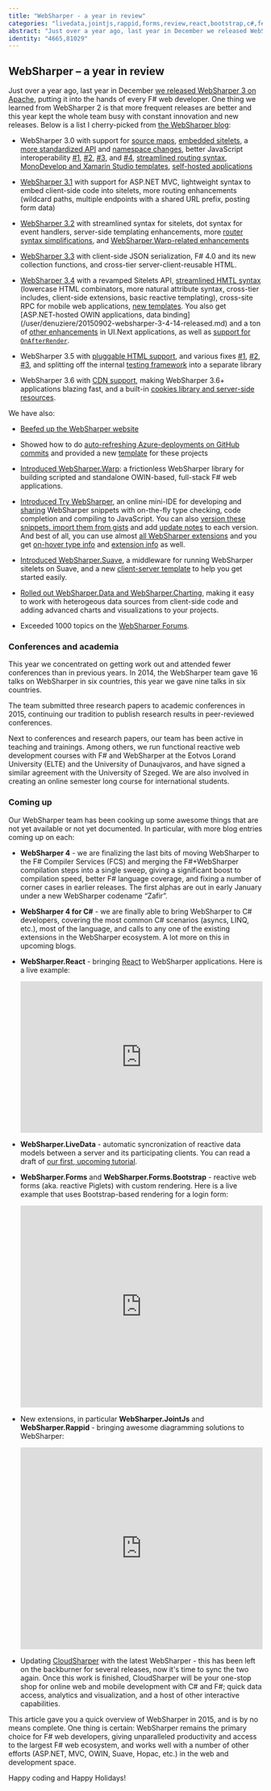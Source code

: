 ```yaml
---
title: "WebSharper - a year in review"
categories: "livedata,jointjs,rappid,forms,review,react,bootstrap,c#,f#,websharper"
abstract: "Just over a year ago, last year in December we released WebSharper 3 on Apache, putting it into the hands of every F# web developer. One thing we learned from WebSharper 2 is that more frequent releases are better and this year kept the whole team busy with constant innovation and new releases. Below is a list I cherry-picked from the WebSharper blog.. [more]"
identity: "4665,81029"
---
```

## WebSharper – a year in review

Just over a year ago, last year in December [we released WebSharper 3 on Apache](/user/granicz/20141203-websharper-3-alpha-now-under-apache-2.md), putting it into the hands of every F# web developer. One thing we learned from WebSharper 2 is that more frequent releases are better and this year kept the whole team busy with constant innovation and new releases. Below is a list I cherry-picked from [the WebSharper blog](http://websharper.com/blog):
 
 * WebSharper 3.0 with support for [source maps](/user/jankoa/20141216-websharper-3-0-3-alpha-released.md), [embedded sitelets](https://github.com/intellifactory/websharper/issues/307), a [more standardized API](/user/denuziere/20150108-websharper-3-0-8-alpha-published.md) and [namespace changes](/user/jankoa/20150225-websharper-3-0-36-alpha-released.md), better JavaScript interoperability [#1](/user/jankoa/20150210-websharper-3-0-26-alpha-released.md), [#2](/user/jankoa/20150225-websharper-3-0-36-alpha-released.md), [#3](/user/denuziere/20150318-websharper-3-0-rc-released.md), and [#4](/user/jankoa/20150416-websharper-3-0-released.md), [streamlined routing syntax](/user/denuziere/20150213-upcoming-in-websharper-3-0-serving-rest-apis-easy-as-pie.md), [MonoDevelop and Xamarin Studio templates](/user/denuziere/20150225-websharper-3-0-alpha-for-xamarin-studio-monodevelop-is-now-available.md), [self-hosted applications](/user/denuziere/20150506-websharper-3-0-59-released.md)

 * [WebSharper 3.1](/user/denuziere/20150523-websharper-3-1-published.md) with support for ASP.NET MVC, lightweight syntax to embed client-side code into sitelets, more routing enhancements (wildcard paths, multiple endpoints with a shared URL prefix, posting form data)

 * [WebSharper 3.2](/user/granicz/20150609-websharper-3-2-with-support-for-scriptable-applications-better-resource-management-and-additional-streamlined-syntax.md) with streamlined syntax for sitelets, dot syntax for event handlers, server-side templating enhancements, more [router syntax simplifications](/user/jankoa/20150625-websharper-3-2-10-released.md), and [WebSharper.Warp-related enhancements](/user/denuziere/20150714-websharper-3-2-22-released.md)

 * [WebSharper 3.3](/user/denuziere/20150722-websharper-3-3-released-with-client-side-json-serialization.md) with client-side JSON serialization, F# 4.0 and its new collection functions, and cross-tier server-client-reusable HTML.

 * [WebSharper 3.4](/user/denuziere/20150803-websharper-3-4-released.md) with a revamped Sitelets API, [streamlined HMTL syntax](/user/denuziere/20150803-websharper-ui-next-3-4-the-new-html-syntax.md) (lowercase HTML combinators, more natural attribute syntax, cross-tier includes, client-side extensions, basic reactive templating), cross-site RPC for mobile web applications, [new templates](/user/granicz/20150806-new-websharper-templates.md). You also get [ASP.NET-hosted OWIN applications, data binding] (/user/denuziere/20150902-websharper-3-4-14-released.md) and a ton of [other enhancements](/user/denuziere/20150924-websharper-3-4-19-released.md) in UI.Next applications, as well as [support for `OnAfterRender`](/user/denuziere/20150908-websharper-ui-next-3-4-19-with-onafterrender.md).

 * WebSharper 3.5 with [pluggable HTML support](/user/granicz/20151007-announcing-websharper-3-5-with-pluggable-html-support.md), and various fixes [#1](/user/denuziere/20151021-websharper-3-5-9-released.md), [#2](/user/denuziere/20151028-websharper-3-5-13-released.md), [#3](/user/jankoa/20151030-websharper-3-5-14-released.md), and splitting off the internal [testing framework](/user/denuziere/20151112-websharper-3-5-16-released.md) into a separate library

 * WebSharper 3.6 with [CDN support](/user/denuziere/20151123-websharper-3-6-released-with-cdn-support.md), making WebSharper 3.6+ applications blazing fast, and a built-in [cookies library and server-side resources](/user/denuziere/20151215-websharper-3-6-6-released.md).

We have also:

 * [Beefed up the WebSharper website](/user/granicz/20150428-websharper-site-enhancements.md)

 * Showed how to do [auto-refreshing Azure-deployments on GitHub commits](/user/denuziere/20150512-websharper-from-zero-to-an-azure-deployed-web-application.md) and provided a new [template](/user/granicz/20150515-deploying-websharper-apps-to-azure-via-github.md) for these projects

 * [Introduced WebSharper.Warp](/user/granicz/20150615-introducing-websharper-warp.md): a frictionless WebSharper library for building scripted and standalone OWIN-based, full-stack F# web applications.

 * [Introduced Try WebSharper](/user/granicz/20150804-introducing-try-websharper.md), an online mini-IDE for developing and [sharing](/user/granicz/20150809-share-and-embed-try-websharper-snippets.md) WebSharper snippets with on-the-fly type checking, code completion and compiling to JavaScript. You can also [version these snippets, import them from gists](/user/granicz/20150819-try-websharper-snippet-versioning-gist-import-and-other-enhancements-now-available.md) and add [update notes](/user/gansperger/20150826-try-websharper-update-notes-for-snippets.md) to each version. And best of all, you can use almost [all WebSharper extensions](/user/granicz/20150901-live-f-coding-and-snippets-with-dependencies-in-try-websharper.md) and you get [on-hover type info](/user/gansperger/20150918-try-websharper-on-hover-type-info.md) and [extension info](/user/gansperger/20151006-try-websharper-version-info-about-extensions-and-some-embedding-improvements.md) as well.

 * [Introduced WebSharper.Suave](/user/denuziere/20151001-announcing-websharper-suave.md), a middleware for running WebSharper sitelets on Suave, and a new [client-server template](/user/granicz/20151007-announcing-websharper-3-5-with-pluggable-html-support.md) to help you get started easily.

 * [Rolled out WebSharper.Data and WebSharper.Charting](/user/granicz/20151104-data-aware-workbooks-and-client-side-data-access-with-websharper-data.md), making it easy to work with heterogeous data sources from client-side code and adding advanced charts and visualizations to your projects.
 
 * Exceeded 1000 topics on the [WebSharper Forums](http://websharper.com/questions).
 
### Conferences and academia

This year we concentrated on getting work out and attended fewer conferences than in previous years.  In 2014, the WebSharper team gave 16 talks on WebSharper in six countries, this year we gave nine talks in six countries.

The team submitted three research papers to academic conferences in 2015, continuing our tradition to publish research results in peer-reviewed conferences.

Next to conferences and research papers, our team has been active in teaching and trainings.  Among others, we run functional reactive web development courses with F# and WebSharper at the Eotvos Lorand University (ELTE) and the University of Dunaujvaros, and have signed a similar agreement with the University of Szeged.  We are also involved in creating an online semester long course for international students.

### Coming up

Our WebSharper team has been cooking up some awesome things that are not yet available or not yet documented. In particular, with more blog entries coming up on each:

 * **WebSharper 4** - we are finalizing the last bits of moving WebSharper to the F# Compiler Services (FCS) and merging the F#+WebSharper compilation steps into a single sweep, giving a significant boost to compilation speed, better F# language coverage, and fixing a number of corner cases in earlier releases. The first alphas are out in early January under a new WebSharper codename “Zafir”.
 
 * **WebSharper 4 for C#** - we are finally able to bring WebSharper to C# developers, covering the most common C# scenarios (asyncs, LINQ, etc.), most of the language, and calls to any one of the existing extensions in the WebSharper ecosystem. A lot more on this in upcoming blogs.
 
 * **WebSharper.React** - bringing [React](https://facebook.github.io/react) to WebSharper applications. Here is a live example:
 
   <div style="width:100%;min-height:300px;position:relative"><iframe style="position:absolute;border:none;width:100%;height:100%" src="https://try.websharper.com/embed/sandorr/00005G"></iframe></div>

 * **WebSharper.LiveData** - automatic syncronization of reactive data models between a server and its participating clients.  You can read a draft of [our first, upcoming tutorial](https://github.com/Tarmil/websharper.docs/blob/master/tutorials/LiveData.md).

 * **WebSharper.Forms** and **WebSharper.Forms.Bootstrap** - reactive web forms (aka. reactive Piglets) with custom rendering. Here is a live example that uses Bootstrap-based rendering for a login form:
 
   <div style="width:100%;min-height:400px;position:relative"><iframe style="position:absolute;border:none;width:100%;height:100%" src="https://try.websharper.com/embed/adam.granicz/00004x"></iframe></div>
 
 * New extensions, in particular **WebSharper.JointJs** and **WebSharper.Rappid** - bringing awesome diagramming solutions to WebSharper:
 
   <div style="width:100%;min-height:400px;position:relative"><iframe style="position:absolute;border:none;width:100%;height:100%" src="https://try.websharper.com/embed/qwe2/00005D"></iframe></div>
 
 * Updating [CloudSharper](http://cloudsharper.com) with the latest WebSharper - this has been left on the backburner for several releases, now it's time to sync the two again.  Once this work is finished, CloudSharper will be your one-stop shop for online web and mobile development with C# and F#; quick data access, analytics and visualization, and a host of other interactive capabilities.
 
This article gave you a quick overview of WebSharper in 2015, and is by no means complete.  One thing is certain: WebSharper remains the primary choice for F# web developers, giving unparalleled productivity and access to the largest F# web ecosystem, and works well with a number of other efforts (ASP.NET, MVC, OWIN, Suave, Hopac, etc.) in the web and development space.

Happy coding and Happy Holidays!
